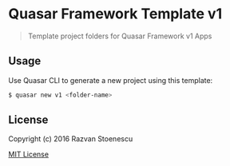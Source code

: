 
# Quasar Framework Template **v1**
> Template project folders for Quasar Framework v1 Apps

## Usage
Use Quasar CLI to generate a new project using this template:

``` bash
$ quasar new v1 <folder-name>
```

## License

Copyright (c) 2016 Razvan Stoenescu

[MIT License](http://en.wikipedia.org/wiki/MIT_License)
